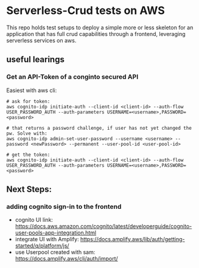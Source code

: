 # Serverless-Crud tests on AWS

This repo holds test setups to deploy a simple more or less skeleton for an application that has full crud capabilities through a frontend, leveraging serverless services on aws.

## useful learings

### Get an API-Token of a conginto secured API 
Easiest with aws cli:

```
# ask for token:
aws cognito-idp initiate-auth --client-id <client-id> --auth-flow USER_PASSWORD_AUTH --auth-parameters USERNAME=<username>,PASSWORD=<password>

# that returns a password challenge, if user has not yet changed the pw. Solve with:
aws cognito-idp admin-set-user-password --username <username> --password <newPassword> --permanent --user-pool-id <user-pool-id>

# get the token:
aws cognito-idp initiate-auth --client-id <client-id> --auth-flow USER_PASSWORD_AUTH --auth-parameters USERNAME=<username>,PASSWORD=<password>
```

## Next Steps:
### adding cognito sign-in to the frontend
- cognito UI link: https://docs.aws.amazon.com/cognito/latest/developerguide/cognito-user-pools-app-integration.html
- integrate UI with Amplify: https://docs.amplify.aws/lib/auth/getting-started/q/platform/js/
- use Userpool created with sam: https://docs.amplify.aws/cli/auth/import/


